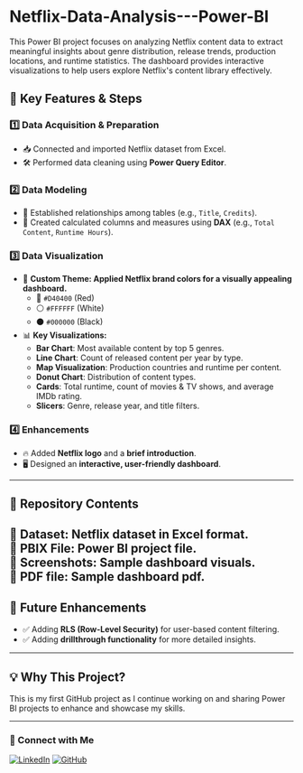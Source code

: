 # Netflix-Data-Analysis---Power-BI
This Power BI project focuses on analyzing Netflix content data to extract meaningful insights about genre distribution, release trends, production locations, and runtime statistics. The dashboard provides interactive visualizations to help users explore Netflix's content library effectively.
## 📝 Key Features & Steps

### 1️⃣ Data Acquisition & Preparation
- 📥 Connected and imported Netflix dataset from Excel.
- 🛠️ Performed data cleaning using **Power Query Editor**.

### 2️⃣ Data Modeling
- 🔗 Established relationships among tables (e.g., `Title`, `Credits`).
- 🧮 Created calculated columns and measures using **DAX** (e.g., `Total Content`, `Runtime Hours`).

### 3️⃣ Data Visualization
- 🎨 **Custom Theme: Applied Netflix brand colors for a visually appealing dashboard.**
  - 🔴 `#D40400` (Red)
  - ⚪ `#FFFFFF` (White)
  - ⚫ `#000000` (Black)
- 📊 **Key  Visualizations:**
  - **Bar Chart**: Most available content by top 5 genres.
  - **Line Chart**: Count of released content per year by type.
  - **Map Visualization**: Production countries and runtime per content.
  - **Donut Chart**: Distribution of content types.
  - **Cards**: Total runtime, count of movies & TV shows, and average IMDb rating.
  - **Slicers**: Genre, release year, and title filters.

### 4️⃣ Enhancements
- 🔥 Added **Netflix logo** and a **brief introduction**.
- 🖥️ Designed an **interactive, user-friendly dashboard**.

---

## 📂 Repository Contents
📁 **Dataset**: Netflix dataset in Excel format.  
📁 **PBIX File**: Power BI project file.  
📁 **Screenshots**: Sample dashboard visuals.  
📁 **PDF file**: Sample dashboard pdf. 
---

## 🚀 Future Enhancements
- ✅ Adding **RLS (Row-Level Security)** for user-based content filtering.
- ✅ Adding **drillthrough functionality** for more detailed insights.

---

## 💡 Why This Project?
This is my first GitHub project as I continue working on and sharing Power BI projects to enhance and showcase my skills.

---

### 🔗 Connect with Me
[![LinkedIn](https://img.shields.io/badge/LinkedIn-Connect-blue?logo=linkedin)](www.linkedin.com/in/sahir-rasheed-5686121a0/)
[![GitHub](https://img.shields.io/badge/GitHub-Follow-black?logo=github)](https://github.com/SahirRasheed)
